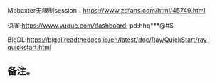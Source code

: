 Mobaxter无限制session：https://www.zdfans.com/html/45749.html

语雀:https://www.yuque.com/dashboard; pd:hhq***@#$

BigDL:https://bigdl.readthedocs.io/en/latest/doc/Ray/QuickStart/ray-quickstart.html

## 备注。
